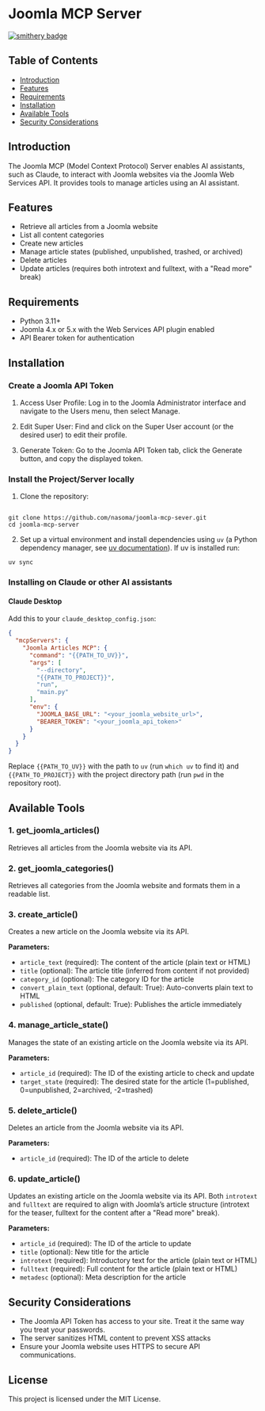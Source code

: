 # Joomla MCP Server

[![smithery badge](https://smithery.ai/badge/@nasoma/joomla-mcp-server)](https://smithery.ai/server/@nasoma/joomla-mcp-server)

## Table of Contents
- [Introduction](#introduction)
- [Features](#features)
- [Requirements](#requirements)
- [Installation](#installation)
- [Available Tools](#available-tools)
- [Security Considerations](#security-considerations)

## Introduction
The Joomla MCP (Model Context Protocol) Server enables AI assistants, such as Claude, to interact with Joomla websites via the Joomla Web Services API. It provides tools to manage articles using an AI assistant.

## Features
- Retrieve all articles from a Joomla website
- List all content categories
- Create new articles
- Manage article states (published, unpublished, trashed, or archived)
- Delete articles
- Update articles (requires both introtext and fulltext, with a "Read more" break)

## Requirements
- Python 3.11+
- Joomla 4.x or 5.x with the Web Services API plugin enabled
- API Bearer token for authentication


## Installation


### Create a Joomla API Token

1. Access User Profile: Log in to the Joomla Administrator interface and navigate to the Users menu, then select Manage.

2. Edit Super User: Find and click on the Super User account (or the desired user) to edit their profile.

3. Generate Token: Go to the Joomla API Token tab, click the Generate button, and copy the displayed token.


###  Install the Project/Server locally
1. Clone the repository:
```

git clone https://github.com/nasoma/joomla-mcp-sever.git
cd joomla-mcp-server

```
2. Set up a virtual environment and install dependencies using `uv` (a Python dependency manager, see [uv documentation](https://github.com/astral-sh/uv)). If uv is installed run:

```
uv sync 
```


### Installing on Claude or other AI assistants
#### Claude Desktop

Add this to your `claude_desktop_config.json`:


```json
{
  "mcpServers": {
    "Joomla Articles MCP": {
      "command": "{{PATH_TO_UV}}",
      "args": [
        "--directory",
        "{{PATH_TO_PROJECT}}",
        "run",
        "main.py"
      ],
      "env": {
        "JOOMLA_BASE_URL": "<your_joomla_website_url>",
        "BEARER_TOKEN": "<your_joomla_api_token>"
      }
    }
  }
}


```
Replace `{{PATH_TO_UV}}` with the path to `uv` (run `which uv` to find it) and `{{PATH_TO_PROJECT}}` with the project directory path (run `pwd` in the repository root).




## Available Tools

### 1. get_joomla_articles()
Retrieves all articles from the Joomla website via its API.



### 2. get_joomla_categories()
Retrieves all categories from the Joomla website and formats them in a readable list.


### 3. create_article()
Creates a new article on the Joomla website via its API.

**Parameters:**
- `article_text` (required): The content of the article (plain text or HTML)
- `title` (optional): The article title (inferred from content if not provided)
- `category_id` (optional): The category ID for the article
- `convert_plain_text` (optional, default: True): Auto-converts plain text to HTML
- `published` (optional, default: True): Publishes the article immediately

### 4. manage_article_state()
Manages the state of an existing article on the Joomla website via its API.

**Parameters:**
- `article_id` (required): The ID of the existing article to check and update
- `target_state` (required): The desired state for the article (1=published, 0=unpublished, 2=archived, -2=trashed)

### 5. delete_article()
Deletes an article from the Joomla website via its API.

**Parameters:**
- `article_id` (required): The ID of the article to delete

### 6. update_article()
Updates an existing article on the Joomla website via its API. Both `introtext` and `fulltext` are required to align with Joomla’s article structure (introtext for the teaser, fulltext for the content after a "Read more" break).

**Parameters:**
- `article_id` (required): The ID of the article to update
- `title` (optional): New title for the article
- `introtext` (required): Introductory text for the article (plain text or HTML)
- `fulltext` (required): Full content for the article (plain text or HTML)
- `metadesc` (optional): Meta description for the article





## Security Considerations

- The Joomla API Token has access to your site. Treat it the same way you treat your passwords.
- The server sanitizes HTML content to prevent XSS attacks
- Ensure your Joomla website uses HTTPS to secure API communications.

## License
This project is licensed under the MIT License. 